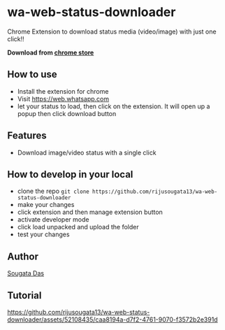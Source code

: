 # wa-web-status-downloader

Chrome Extension to download status media (video/image) with just one click!!


**Download from [chrome store](https://chrome.google.com/webstore/detail/whatsapp-web-status-saver/ndmjmomjcjfencljofkclokaphggfkin?hl=en&authuser=0)**

## How to use
- Install the extension for chrome 
- Visit https://web.whatsapp.com
- let your status to load, then click on the extension. It will open up a popup then click download button

## Features
- Download image/video status with a single click

## How to develop in your local 
- clone the repo `git clone https://github.com/rijusougata13/wa-web-status-downloader`
- make your changes
- click extension and then manage extension button
- activate developer mode
- click load unpacked and upload the folder
- test your changes


## Author

[Sougata Das]([https://twitter.com/rijusougata13])

## Tutorial


https://github.com/rijusougata13/wa-web-status-downloader/assets/52108435/caa8194a-d7f2-4761-9070-f3572b2e391d

